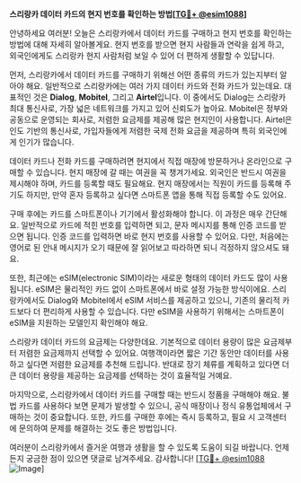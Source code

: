 **스리랑카 데이터 카드의 현지 번호를 확인하는 방법[[TG💪+ @esim1088](https://t.me/s/esim1088)]**

안녕하세요 여러분! 오늘은 스리랑카에서 데이터 카드를 구매하고 현지 번호를 확인하는 방법에 대해 자세히 알아볼게요. 현지 번호를 받으면 현지 사람들과 연락을 쉽게 하고, 외국인에게도 스리랑카 현지 사람처럼 보일 수 있어 더 편하게 생활할 수 있답니다.

먼저, 스리랑카에서 데이터 카드를 구매하기 위해선 어떤 종류의 카드가 있는지부터 알아야 해요. 일반적으로 스리랑카에는 여러 가지 데이터 카드와 전화 카드가 있는데요. 대표적인 것은 **Dialog**, **Mobitel**, 그리고 **Airtel**입니다. 이 중에서도 Dialog는 스리랑카 최대 통신사로, 가장 넓은 네트워크를 가지고 있어 신뢰도가 높아요. Mobitel은 정부와 공동으로 운영되는 회사로, 저렴한 요금제를 제공해 많은 현지인이 사용합니다. Airtel은 인도 기반의 통신사로, 가입자들에게 저렴한 국제 전화 요금을 제공하며 특히 외국인에게 인기가 많습니다.

데이터 카드나 전화 카드를 구매하려면 현지에서 직접 매장에 방문하거나 온라인으로 구매할 수 있습니다. 현지 매장에 갈 때는 여권을 꼭 챙겨가세요. 외국인은 반드시 여권을 제시해야 하며, 카드를 등록할 때도 필요해요. 현지 매장에서는 직원이 카드를 등록해 주기도 하지만, 만약 혼자 등록하고 싶다면 스마트폰 앱을 통해 직접 등록할 수도 있어요.

구매 후에는 카드를 스마트폰이나 기기에서 활성화해야 합니다. 이 과정은 매우 간단해요. 일반적으로 카드에 적힌 번호를 입력하면 되고, 문자 메시지를 통해 인증 코드를 받으면 됩니다. 인증 코드를 입력하면 바로 현지 번호를 사용할 수 있어요. 다만, 처음에는 영어로 된 안내 메시지가 오기 때문에 잘 읽어보고 따라하면 되니 걱정하지 않으셔도 돼요.

또한, 최근에는 eSIM(electronic SIM)이라는 새로운 형태의 데이터 카드도 많이 사용됩니다. eSIM은 물리적인 카드 없이 스마트폰에서 바로 설정 가능한 방식이에요. 스리랑카에서도 Dialog와 Mobitel에서 eSIM 서비스를 제공하고 있으니, 기존의 물리적 카드보다 더 편리하게 사용할 수 있습니다. 다만 eSIM을 사용하기 위해서는 스마트폰이 eSIM을 지원하는 모델인지 확인해야 해요.

스리랑카 데이터 카드의 요금제는 다양한데요. 기본적으로 데이터 용량이 많은 요금제부터 저렴한 요금제까지 선택할 수 있어요. 여행객이라면 짧은 기간 동안만 데이터를 사용하고 싶다면 저렴한 요금제를 추천해 드립니다. 반대로 장기 체류를 계획하고 있다면 더 큰 데이터 용량을 제공하는 요금제를 선택하는 것이 효율적일 거예요.

마지막으로, 스리랑카에서 데이터 카드를 구매할 때는 반드시 정품을 구매해야 해요. 불법 카드를 사용하다 보면 문제가 발생할 수 있으니, 공식 매장이나 정식 유통업체에서 구매하는 것이 중요합니다. 또한, 카드를 구매한 후에는 즉시 등록하고, 필요 시 고객센터에 문의하여 문제를 해결하는 것도 좋은 방법입니다.

여러분이 스리랑카에서 즐거운 여행과 생활을 할 수 있도록 도움이 되길 바랍니다. 언제든지 궁금한 점이 있으면 댓글로 남겨주세요. 감사합니다! [[TG💪+ @esim1088](https://t.me/s/esim1088) ![Image](https://i.postimg.cc/Y0z9fWf4/image.png)]
